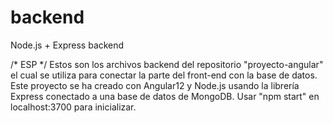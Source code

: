 # backend
Node.js + Express backend

/* ESP */
Estos son los archivos backend del repositorio "proyecto-angular" el cual se utiliza para conectar la parte del front-end con la base de datos.
Este proyecto se ha creado con Angular12 y Node.js usando la librería Express conectado a una base de datos de MongoDB.
Usar "npm start" en localhost:3700 para inicializar.
